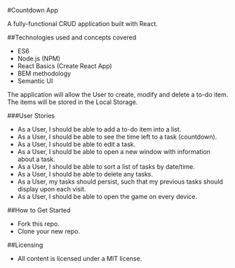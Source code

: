 #Countdown App

A fully-functional CRUD application built with React.

##Technologies used and concepts covered

* ES6
* Node.js (NPM)
* React Basics (Create React App)
* BEM methodology
* Semantic UI


The application will allow the User to create, modify and delete a to-do item. The items will be stored in the Local Storage.

###User Stories

* As a User, I should be able to add a to-do item into a list.
* As a User, I should be able to see the time left to a task (countdown).
* As a User, I should be able to edit a task.
* As a User, I should be able to open a new window with information about a task.
* As a User, I should be able to sort a list of tasks by date/time.
* As a User, I should be able to delete any tasks.
* As a User, my tasks should persist, such that my previous tasks should display upon each visit.
* As a User, I should be able to open the game on every device.

##How to Get Started

* Fork this repo.
* Clone your new repo.

##Licensing
* All content is licensed under a MIT license.
